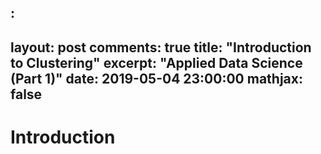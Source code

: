 :
---
layout: post
comments: true
title:  "Introduction to Clustering"
excerpt: "Applied Data Science (Part 1)"
date:   2019-05-04 23:00:00
mathjax: false
---

# Introduction
